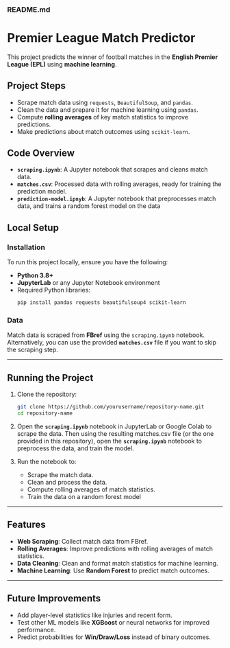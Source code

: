 ### **README.md**
# Premier League Match Predictor

This project predicts the winner of football matches in the **English Premier League (EPL)** using **machine learning**.

## Project Steps
- Scrape match data using `requests`, `BeautifulSoup`, and `pandas`.
- Clean the data and prepare it for machine learning using `pandas`.
- Compute **rolling averages** of key match statistics to improve predictions.
- Make predictions about match outcomes using `scikit-learn`.

## Code Overview
- **`scraping.ipynb`**: A Jupyter notebook that scrapes and cleans match data.
- **`matches.csv`**: Processed data with rolling averages, ready for training the prediction model.
- **`prediction-model.ipnyb`**: A Jupyter notebook that preprocesses match data, and trains a random forest model on the data

## Local Setup

### Installation
To run this project locally, ensure you have the following:

- **Python 3.8+**
- **JupyterLab** or any Jupyter Notebook environment
- Required Python libraries:
   ```bash
   pip install pandas requests beautifulsoup4 scikit-learn
   ```

### Data
Match data is scraped from **FBref** using the `scraping.ipynb` notebook.  
Alternatively, you can use the provided **`matches.csv`** file if you want to skip the scraping step.

---

## Running the Project
1. Clone the repository:
   ```bash
   git clone https://github.com/yourusername/repository-name.git
   cd repository-name
   ```

2. Open the **`scraping.ipynb`** notebook in JupyterLab or Google Colab to scrape the data. Then using the resulting matches.csv file (or the one provided in this repository), open the **`scraping.ipynb`** notebook to preprocess the data, and train the model.

3. Run the notebook to:
   - Scrape the match data.
   - Clean and process the data.
   - Compute rolling averages of match statistics.
   - Train the data on a random forest model

---

## Features
- **Web Scraping**: Collect match data from FBref.
- **Rolling Averages**: Improve predictions with rolling averages of match statistics.
- **Data Cleaning**: Clean and format match statistics for machine learning.
- **Machine Learning**: Use **Random Forest** to predict match outcomes.

---

## Future Improvements
- Add player-level statistics like injuries and recent form.
- Test other ML models like **XGBoost** or neural networks for improved performance.
- Predict probabilities for **Win/Draw/Loss** instead of binary outcomes.
